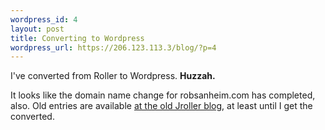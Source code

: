 ```yaml
--- 
wordpress_id: 4
layout: post
title: Converting to Wordpress
wordpress_url: https://206.123.113.3/blog/?p=4
---
```

I've converted from Roller to Wordpress.  <strong>Huzzah.</strong>

It looks like the domain name change for robsanheim.com has completed, also.  Old entries are available <a href="https://www.jroller.com/page/rob">at the old Jroller blog</a>, at least until I get the converted.
